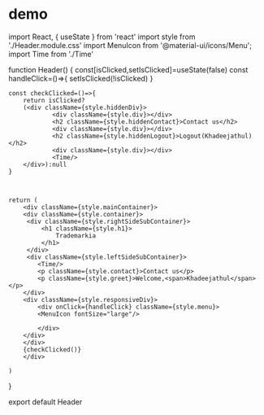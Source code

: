 # demo

import React, { useState } from 'react'
import style from './Header.module.css'
import MenuIcon from '@material-ui/icons/Menu';
import Time from './Time'


function Header() {
    const[isClicked,setIsClicked]=useState(false)
    const handleClick=()=>{
        setIsClicked(!isClicked)
    }

    const checkClicked=()=>{
        return isClicked?
        (<div className={style.hiddenDiv}>
                <div className={style.div}></div>
                <h2 className={style.hiddenContact}>Contact us</h2>
                <div className={style.div}></div>
                <h2 className={style.hiddenLogout}>Logout(Khadeejathul)</h2>
                <div className={style.div}></div>
                <Time/>
        </div>):null
    }



    return (
        <div className={style.mainContainer}>
        <div className={style.container}>
         <div className={style.rightSideSubContainer}>
             <h1 className={style.h1}>
                 Trademarkia
             </h1>
         </div>
         <div className={style.leftSideSubContainer}>
            <Time/>
            <p className={style.contact}>Contact us</p>
            <p className={style.greet}>Welcome,<span>Khadeejathul</span></p>
        </div>
        <div className={style.responsiveDiv}>
            <div onClick={handleClick} className={style.menu}>
            <MenuIcon fontSize="large"/>
           
            </div>   
        </div>
        </div>
        {checkClicked()}
        </div>

    )
}

export default Header
